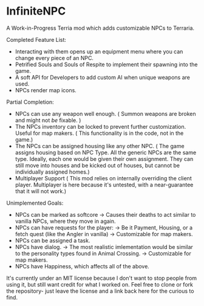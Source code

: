 # InfiniteNPC

A Work-in-Progress Terria mod which adds customizable NPCs to Terraria.


Completed Feature List:
 - Interacting with them opens up an equipment menu where you can change every piece of an NPC.
 - Petrified Souls and Souls of Respite to implement their spawning into the game.
 - A soft API for Developers to add custom AI when unique weapons are used.
 - NPCs render map icons.
 
Partial Completion:
 - NPCs can use any weapon well enough.
    ( Summon weapons are broken and might not *be* fixable. )
 - The NPCs inventory can be locked to prevent further customization. Useful for map makers.
    ( This functionality is in the code, not in the game.)
 - The NPCs can be assigned housing like any other NPC.
    ( The game assigns housing based on NPC Type. All the generic NPCs are the same type. Ideally, each one would be given their own assignment. They can still move into houses and be kicked out of houses, but cannot be individually assigned homes.)
 - Multiplayer Support
    ( This mod relies on internally overriding the client player. Multiplayer is here because it's untested, with a near-guarantee that it will not work.)

Unimplemented Goals:
 - NPCs can be marked as softcore
    -> Causes their deaths to act similar to vanilla NPCs, where they move in again.
 - NPCs can have requests for the player:
    -> Be it Payment, Housing, or a fetch quest (like the Angler in vanilla) 
    -> Customizable for map makers.
 - NPCs can be assigned a task.
 - NPCs have dialog.
    -> The most realistic imlementation would be similar to the personality types found in Animal Crossing.
    -> Customizable for map makers.
 - NPCs have Happiness, which affects all of the above.

It's currently under an MIT license because I don't want to stop people from using it, but still want credit for what I worked on.
Feel free to clone or fork the repository- just leave the license and a link back here for the curious to find.
